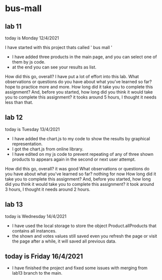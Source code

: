 # bus-mall

## lab 11
today is Monday 12/4/2021

I have started with this project thats called ' bus mall '

- I have added three products in the main page, and you can select one of them by js code.
- at the end you can see your results as list.

How did this go, overall?
I have put a lot of effort into this lab.
What observations or questions do you have about what you’ve learned so far?
hope to practice more and more.
How long did it take you to complete this assignment? And, before you started, how long did you think it would take you to complete this assignment?
it tooks around 5 hours, I thought it needs less than that.

## lab 12 
today is Tuesday 13/4/2021

- I have added the chart.js to my code to show the results by graphical representation.
- I got the chart.js from online library.
- I have edited on my js code to prevent repeating of any of three shown products to appears again in the second or next user attempt.

How did this go, overall?
it was good 
What observations or questions do you have about what you’ve learned so far?
nothing for now
How long did it take you to complete this assignment? And, before you started, how long did you think it would take you to complete this assignment?
it took around 3 hours, I thought it needs around 2 hours.

## lab 13
today is Wednesday 14/4/2021

- I have used the local storage to store the object Product.allProducts that contains all instances.
- the shown and votes values still saved even you refresh the page or visit the page after a while, it will saved all previous data.

## today is Friday 16/4/2021 
- I have finished the project and fixed some issues with merging from lab13 branch to the main.